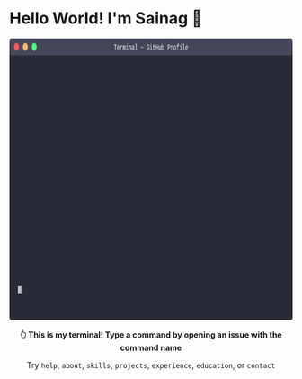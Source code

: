 # Hello World! I'm Sainag 👋

<div align="center">
  <a href="https://github.com/buggy-bits/terminal-simulation">
    <img src="https://github.com/buggy-bits/terminal-simulation/blob/main/terminal.svg" alt="Terminal" width="800" height="500">
  </a>
</div>

<div align="center">
  <p><strong>👆 This is my terminal! Type a command by opening an issue with the command name</strong></p>
  <p>Try <code>help</code>, <code>about</code>, <code>skills</code>, <code>projects</code>, <code>experience</code>, <code>education</code>, or <code>contact</code></p>
</div>

